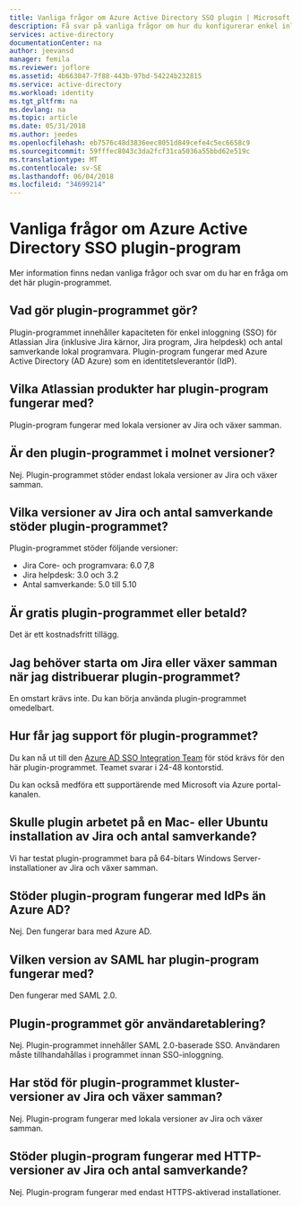 ```yaml
---
title: Vanliga frågor om Azure Active Directory SSO plugin | Microsoft Docs
description: Få svar på vanliga frågor om hur du konfigurerar enkel inloggning mellan Azure Active Directory och Jira/växer samman.
services: active-directory
documentationCenter: na
author: jeevansd
manager: femila
ms.reviewer: joflore
ms.assetid: 4b663047-7f88-443b-97bd-54224b232815
ms.service: active-directory
ms.workload: identity
ms.tgt_pltfrm: na
ms.devlang: na
ms.topic: article
ms.date: 05/31/2018
ms.author: jeedes
ms.openlocfilehash: eb7576c48d3836eec8051d849cefe4c5ec6658c9
ms.sourcegitcommit: 59fffec8043c3da2fcf31ca5036a55bbd62e519c
ms.translationtype: MT
ms.contentlocale: sv-SE
ms.lasthandoff: 06/04/2018
ms.locfileid: "34699214"
---
```

# <a name="faq-for-the-azure-active-directory-sso-plug-in"></a>Vanliga frågor om Azure Active Directory SSO plugin-program

Mer information finns nedan vanliga frågor och svar om du har en fråga om det här plugin-programmet.

## <a name="what-does-the-plug-in-do"></a>Vad gör plugin-programmet gör?

Plugin-programmet innehåller kapaciteten för enkel inloggning (SSO) för Atlassian Jira (inklusive Jira kärnor, Jira program, Jira helpdesk) och antal samverkande lokal programvara. Plugin-program fungerar med Azure Active Directory (AD Azure) som en identitetsleverantör (IdP).

## <a name="which-atlassian-products-does-the-plug-in-work-with"></a>Vilka Atlassian produkter har plugin-program fungerar med?

Plugin-program fungerar med lokala versioner av Jira och växer samman.

## <a name="does-the-plug-in-work-on-cloud-versions"></a>Är den plugin-programmet i molnet versioner?

Nej. Plugin-programmet stöder endast lokala versioner av Jira och växer samman.

## <a name="which-versions-of-jira-and-confluence-does-the-plug-in-support"></a>Vilka versioner av Jira och antal samverkande stöder plugin-programmet?

Plugin-programmet stöder följande versioner:

* Jira Core- och programvara: 6.0 7,8
* Jira helpdesk: 3.0 och 3.2
* Antal samverkande: 5.0 till 5.10

## <a name="is-the-plug-in-free-or-paid"></a>Är gratis plugin-programmet eller betald?

Det är ett kostnadsfritt tillägg.

## <a name="do-i-need-to-restart-jira-or-confluence-after-i-deploy-the-plug-in"></a>Jag behöver starta om Jira eller växer samman när jag distribuerar plugin-programmet?

En omstart krävs inte. Du kan börja använda plugin-programmet omedelbart.

## <a name="how-do-i-get-support-for-the-plug-in"></a>Hur får jag support för plugin-programmet?

Du kan nå ut till den [Azure AD SSO Integration Team](<mailto:SaaSApplicationIntegrations@service.microsoft.com>) för stöd krävs för den här plugin-programmet. Teamet svarar i 24-48 kontorstid.

Du kan också medföra ett supportärende med Microsoft via Azure portal-kanalen.

## <a name="would-the-plug-in-work-on-a-mac-or-ubuntu-installation-of-jira-and-confluence"></a>Skulle plugin arbetet på en Mac- eller Ubuntu installation av Jira och antal samverkande?

Vi har testat plugin-programmet bara på 64-bitars Windows Server-installationer av Jira och växer samman.

## <a name="does-the-plug-in-work-with-idps-other-than-azure-ad"></a>Stöder plugin-program fungerar med IdPs än Azure AD?

Nej. Den fungerar bara med Azure AD.

## <a name="what-version-of-saml-does-the-plug-in-work-with"></a>Vilken version av SAML har plugin-program fungerar med?

Den fungerar med SAML 2.0.

## <a name="does-the-plug-in-do-user-provisioning"></a>Plugin-programmet gör användaretablering?

Nej. Plugin-programmet innehåller SAML 2.0-baserade SSO. Användaren måste tillhandahållas i programmet innan SSO-inloggning.

## <a name="does-the-plug-in-support-cluster-versions-of-jira-and-confluence"></a>Har stöd för plugin-programmet kluster-versioner av Jira och växer samman?

Nej. Plugin-program fungerar med lokala versioner av Jira och växer samman.

## <a name="does-the-plug-in-work-with-http-versions-of-jira-and-confluence"></a>Stöder plugin-program fungerar med HTTP-versioner av Jira och antal samverkande?

Nej. Plugin-program fungerar med endast HTTPS-aktiverad installationer.